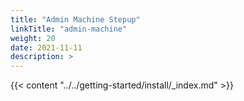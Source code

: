```yaml
---
title: "Admin Machine Stepup"
linkTitle: "admin-machine"
weight: 20
date: 2021-11-11
description: >  
---
```


{{< content "../../getting-started/install/_index.md" >}}
